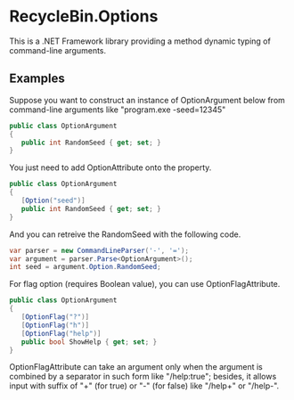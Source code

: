 RecycleBin.Options
==================

This is a .NET Framework library providing a method dynamic typing of command-line arguments.

Examples
--------

Suppose you want to construct an instance of OptionArgument below from command-line arguments like
"program.exe -seed=12345"

```csharp
public class OptionArgument
{
   public int RandomSeed { get; set; }
}
```

You just need to add OptionAttribute onto the property.

```csharp
public class OptionArgument
{
   [Option("seed")]
   public int RandomSeed { get; set; }
}
```

And you can retreive the RandomSeed with the following code.

```csharp
var parser = new CommandLineParser('-', '=');
var argument = parser.Parse<OptionArgument>();
int seed = argument.Option.RandomSeed;
```

For flag option (requires Boolean value), you can use OptionFlagAttribute.

```csharp
public class OptionArgument
{
   [OptionFlag("?")]
   [OptionFlag("h")]
   [OptionFlag("help")]
   public bool ShowHelp { get; set; }
}
```

OptionFlagAttribute can take an argument only when the argument is combined by a separator in such form like "/help:true"; besides, it allows input with suffix of "+" (for true) or "-" (for false) like "/help+" or "/help-".

